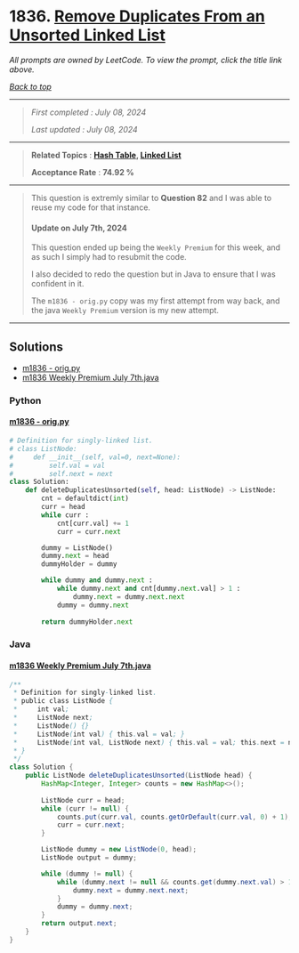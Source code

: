 # 1836. [Remove Duplicates From an Unsorted Linked List](<https://leetcode.com/problems/remove-duplicates-from-an-unsorted-linked-list>)

*All prompts are owned by LeetCode. To view the prompt, click the title link above.*

*[Back to top](<../README.md>)*

------

> *First completed : July 08, 2024*
>
> *Last updated : July 08, 2024*

------

> **Related Topics** : **[Hash Table](<by_topic/Hash Table.md>), [Linked List](<by_topic/Linked List.md>)**
>
> **Acceptance Rate** : **74.92 %**

------

> This question is extremly similar to **Question 82** and I was able to reuse my code for that instance.
> 
> 
> #### Update on July 7th, 2024
> This question ended up being the `Weekly Premium` for this week, and as such I 
> simply had to resubmit the code.
> 
> I also decided to redo the question but in Java to ensure that I was confident in it.
> 
> The `m1836 - orig.py` copy was my first attempt from way back, and the 
> java `Weekly Premium` version is my new attempt.

------

## Solutions

- [m1836 - orig.py](<../my-submissions/m1836 - orig.py>)
- [m1836 Weekly Premium July 7th.java](<../my-submissions/m1836 Weekly Premium July 7th.java>)
### Python
#### [m1836 - orig.py](<../my-submissions/m1836 - orig.py>)
```Python
# Definition for singly-linked list.
# class ListNode:
#     def __init__(self, val=0, next=None):
#         self.val = val
#         self.next = next
class Solution:
    def deleteDuplicatesUnsorted(self, head: ListNode) -> ListNode:
        cnt = defaultdict(int)
        curr = head
        while curr :
            cnt[curr.val] += 1
            curr = curr.next

        dummy = ListNode()
        dummy.next = head
        dummyHolder = dummy

        while dummy and dummy.next :
            while dummy.next and cnt[dummy.next.val] > 1 :
                dummy.next = dummy.next.next
            dummy = dummy.next
        
        return dummyHolder.next
```

### Java
#### [m1836 Weekly Premium July 7th.java](<../my-submissions/m1836 Weekly Premium July 7th.java>)
```Java
/**
 * Definition for singly-linked list.
 * public class ListNode {
 *     int val;
 *     ListNode next;
 *     ListNode() {}
 *     ListNode(int val) { this.val = val; }
 *     ListNode(int val, ListNode next) { this.val = val; this.next = next; }
 * }
 */
class Solution {
    public ListNode deleteDuplicatesUnsorted(ListNode head) {
        HashMap<Integer, Integer> counts = new HashMap<>();
        
        ListNode curr = head;
        while (curr != null) {
            counts.put(curr.val, counts.getOrDefault(curr.val, 0) + 1);
            curr = curr.next;
        }

        ListNode dummy = new ListNode(0, head);
        ListNode output = dummy;

        while (dummy != null) {
            while (dummy.next != null && counts.get(dummy.next.val) > 1) {
                dummy.next = dummy.next.next;
            }
            dummy = dummy.next;
        }
        return output.next;
    }
}
```

